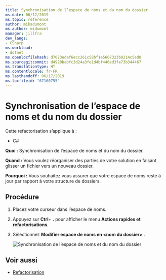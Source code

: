 ```yaml
---
title: Synchronisation de l’espace de noms et du nom du dossier
ms.date: 06/12/2019
ms.topic: reference
author: mikadumont
ms.author: midumont
manager: jillfra
dev_langs:
- CSharp
ms.workload:
- dotnet
ms.openlocfilehash: d7073edaf6ecc261c58bf1e5607323b9214c5ed0
ms.sourcegitcommit: d4920babfc3d24a3fe1d4bf446ed3fe73b344467
ms.translationtype: HT
ms.contentlocale: fr-FR
ms.lasthandoff: 06/17/2019
ms.locfileid: "67160755"
---
```

# <a name="sync-namespace-and-folder-name"></a>Synchronisation de l’espace de noms et du nom du dossier

Cette refactorisation s’applique à :

- C#

**Quoi :** Synchronisation de l’espace de noms et du nom du dossier.

**Quand :** Vous voulez réorganiser des parties de votre solution en faisant glisser un fichier vers un nouveau dossier. 

**Pourquoi :** Vous souhaitez vous assurer que votre espace de noms reste à jour par rapport à votre structure de dossiers.

## <a name="how-to"></a>Procédure

1. Placez votre curseur dans l’espace de noms.
2. Appuyez sur **Ctrl**+ **.** pour afficher le menu **Actions rapides et refactorisations**.
3. Sélectionnez **Modifier espace de noms en \<nom du dossier>** .

   ![Synchronisation de l’espace de noms et du nom du dossier](media/sync-namespace-and-folder-name.png)

## <a name="see-also"></a>Voir aussi

- [Refactorisation](../refactoring-in-visual-studio.md)

